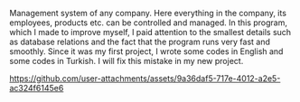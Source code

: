 Management system of any company. Here everything in the company, its employees, products etc. can be controlled and managed. In this program, which I made to improve myself, I paid attention to the smallest details such as database relations and the fact that the program runs very fast and smoothly. Since it was my first project, I wrote some codes in English and some codes in Turkish. I will fix this mistake in my new project.

https://github.com/user-attachments/assets/9a36daf5-717e-4012-a2e5-ac324f6145e6

